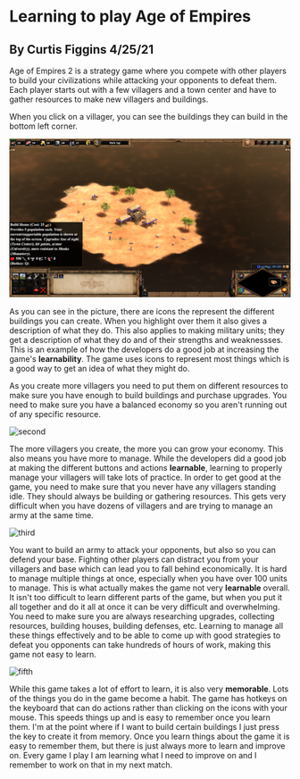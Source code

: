 # Learning to play Age of Empires
## By Curtis Figgins 4/25/21

Age of Empires 2 is a strategy game where you compete with other players to build your civilizations while attacking your opponents to defeat them. Each player starts out with a few villagers and a town center and have to gather resources to make new villagers and buildings. 

When you click on a villager, you can see the buildings they can build in the bottom left corner. 

![start](start.png)

As you can see in the picture, there are icons the represent the different buildings you can create. When you highlight over them it also gives a description of what they do. This also applies to making military units; they get a description of what they do and of their strengths and weaknessses. This is an example of how the developers do a good job at increasing the game's **learnability**. The game uses icons to represent most things which is a good way to get an idea of what they might do. 

As you create more villagers you need to put them on different resources to make sure you have enough to build buildings and purchase upgrades. You need to make sure you have a balanced economy so you aren't running out of any specific resource. 

![second](second.png)

The more villagers you create, the more you can grow your economy. This also means you have more to manage. While the developers did a good job at making the different buttons and actions **learnable**, learning to properly manage your villagers will take lots of practice. In order to get good at the game, you need to make sure that you never have any villagers standing idle. They should always be building or gathering resources. This gets very difficult when you have dozens of villagers and are trying to manage an army at the same time. 

![third](third.png)

You want to build an army to attack your opponents, but also so you can defend your base. Fighting other players can distract you from your villagers and base which can lead you to fall behind economically. It is hard to manage multiple things at once, especially when you have over 100 units to manage. This is what actually makes the game not very **learnable** overall. It isn't too difficult to learn different parts of the game, but when you put it all together and do it all at once it can be very difficult and overwhelming. You need to make sure you are always researching upgrades, collecting resources, building houses, building defenses, etc. Learning to manage all these things effectively and to be able to come up with good strategies to defeat you opponents can take hundreds of hours of work, making this game not easy to learn.

![fifth](fifth.png)

While this game takes a lot of effort to learn, it is also very **memorable**. Lots of the things you do in the game become a habit. The game has hotkeys on the keyboard that can do actions rather than clicking on the icons with your mouse. This speeds things up and is easy to remember once you learn them. I'm at the point where if I want to build certain buildings I just press the key to create it from memory. Once you learn things about the game it is easy to remember them, but there is just always more to learn and improve on. Every game I play I am learning what I need to improve on and I remember to work on that in my next match.  

